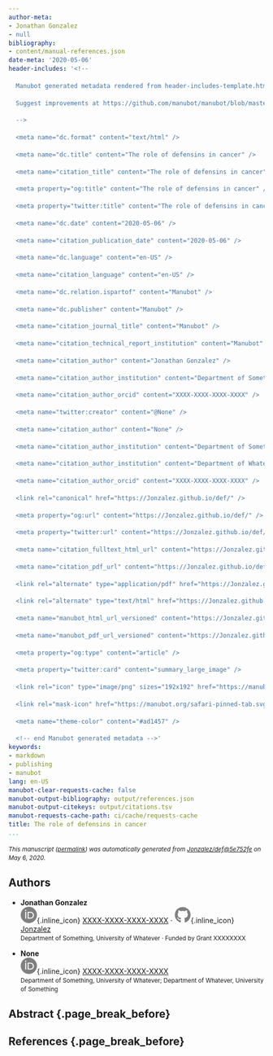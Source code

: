 ```yaml
---
author-meta:
- Jonathan Gonzalez
- null
bibliography:
- content/manual-references.json
date-meta: '2020-05-06'
header-includes: '<!--

  Manubot generated metadata rendered from header-includes-template.html.

  Suggest improvements at https://github.com/manubot/manubot/blob/master/manubot/process/header-includes-template.html

  -->

  <meta name="dc.format" content="text/html" />

  <meta name="dc.title" content="The role of defensins in cancer" />

  <meta name="citation_title" content="The role of defensins in cancer" />

  <meta property="og:title" content="The role of defensins in cancer" />

  <meta property="twitter:title" content="The role of defensins in cancer" />

  <meta name="dc.date" content="2020-05-06" />

  <meta name="citation_publication_date" content="2020-05-06" />

  <meta name="dc.language" content="en-US" />

  <meta name="citation_language" content="en-US" />

  <meta name="dc.relation.ispartof" content="Manubot" />

  <meta name="dc.publisher" content="Manubot" />

  <meta name="citation_journal_title" content="Manubot" />

  <meta name="citation_technical_report_institution" content="Manubot" />

  <meta name="citation_author" content="Jonathan Gonzalez" />

  <meta name="citation_author_institution" content="Department of Something, University of Whatever" />

  <meta name="citation_author_orcid" content="XXXX-XXXX-XXXX-XXXX" />

  <meta name="twitter:creator" content="@None" />

  <meta name="citation_author" content="None" />

  <meta name="citation_author_institution" content="Department of Something, University of Whatever" />

  <meta name="citation_author_institution" content="Department of Whatever, University of Something" />

  <meta name="citation_author_orcid" content="XXXX-XXXX-XXXX-XXXX" />

  <link rel="canonical" href="https://Jonzalez.github.io/def/" />

  <meta property="og:url" content="https://Jonzalez.github.io/def/" />

  <meta property="twitter:url" content="https://Jonzalez.github.io/def/" />

  <meta name="citation_fulltext_html_url" content="https://Jonzalez.github.io/def/" />

  <meta name="citation_pdf_url" content="https://Jonzalez.github.io/def/manuscript.pdf" />

  <link rel="alternate" type="application/pdf" href="https://Jonzalez.github.io/def/manuscript.pdf" />

  <link rel="alternate" type="text/html" href="https://Jonzalez.github.io/def/v/5e752fe29b09ac0798002f3768eefa54d7b52e5e/" />

  <meta name="manubot_html_url_versioned" content="https://Jonzalez.github.io/def/v/5e752fe29b09ac0798002f3768eefa54d7b52e5e/" />

  <meta name="manubot_pdf_url_versioned" content="https://Jonzalez.github.io/def/v/5e752fe29b09ac0798002f3768eefa54d7b52e5e/manuscript.pdf" />

  <meta property="og:type" content="article" />

  <meta property="twitter:card" content="summary_large_image" />

  <link rel="icon" type="image/png" sizes="192x192" href="https://manubot.org/favicon-192x192.png" />

  <link rel="mask-icon" href="https://manubot.org/safari-pinned-tab.svg" color="#ad1457" />

  <meta name="theme-color" content="#ad1457" />

  <!-- end Manubot generated metadata -->'
keywords:
- markdown
- publishing
- manubot
lang: en-US
manubot-clear-requests-cache: false
manubot-output-bibliography: output/references.json
manubot-output-citekeys: output/citations.tsv
manubot-requests-cache-path: ci/cache/requests-cache
title: The role of defensins in cancer
...
```







<small><em>
This manuscript
([permalink](https://Jonzalez.github.io/def/v/5e752fe29b09ac0798002f3768eefa54d7b52e5e/))
was automatically generated
from [Jonzalez/def@5e752fe](https://github.com/Jonzalez/def/tree/5e752fe29b09ac0798002f3768eefa54d7b52e5e)
on May 6, 2020.
</em></small>

## Authors



+ **Jonathan Gonzalez**<br>
    ![ORCID icon](images/orcid.svg){.inline_icon}
    [XXXX-XXXX-XXXX-XXXX](https://orcid.org/XXXX-XXXX-XXXX-XXXX)
    · ![GitHub icon](images/github.svg){.inline_icon}
    [Jonzalez](https://github.com/Jonzalez)<br>
  <small>
     Department of Something, University of Whatever
     · Funded by Grant XXXXXXXX
  </small>

+ **None**<br>
    ![ORCID icon](images/orcid.svg){.inline_icon}
    [XXXX-XXXX-XXXX-XXXX](https://orcid.org/XXXX-XXXX-XXXX-XXXX)<br>
  <small>
     Department of Something, University of Whatever; Department of Whatever, University of Something
  </small>



## Abstract {.page_break_before}




## References {.page_break_before}

<!-- Explicitly insert bibliography here -->
<div id="refs"></div>
